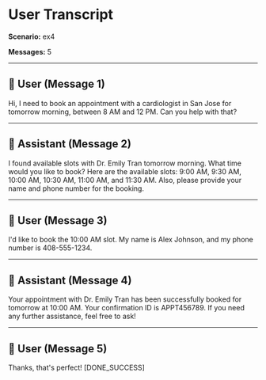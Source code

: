 # User Transcript

**Scenario:** ex4

**Messages:** 5

---

## 👤 User (Message 1)

Hi, I need to book an appointment with a cardiologist in San Jose for tomorrow morning, between 8 AM and 12 PM. Can you help with that?

---

## 🤖 Assistant (Message 2)

I found available slots with Dr. Emily Tran tomorrow morning. What time would you like to book? Here are the available slots: 9:00 AM, 9:30 AM, 10:00 AM, 10:30 AM, 11:00 AM, and 11:30 AM. Also, please provide your name and phone number for the booking.

---

## 👤 User (Message 3)

I'd like to book the 10:00 AM slot. My name is Alex Johnson, and my phone number is 408-555-1234.

---

## 🤖 Assistant (Message 4)

Your appointment with Dr. Emily Tran has been successfully booked for tomorrow at 10:00 AM. Your confirmation ID is APPT456789. If you need any further assistance, feel free to ask!

---

## 👤 User (Message 5)

Thanks, that's perfect! [DONE\_SUCCESS]

